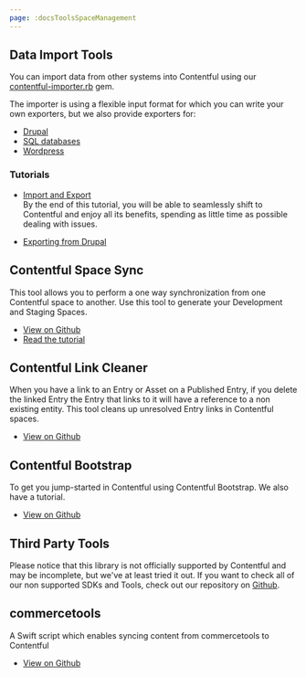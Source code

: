 ```yaml
---
page: :docsToolsSpaceManagement
---
```


## Data Import Tools

You can import data from other systems into Contentful using our [contentful-importer.rb](https://github.com/contentful/contentful-importer.rb) gem.

The importer is using a flexible input format for which you can write your own exporters, but we also provide exporters for:

- [Drupal](https://github.com/contentful/drupal-exporter.rb)
- [SQL databases](https://github.com/contentful/database-exporter.rb)
- [Wordpress](https://github.com/contentful/wordpress-exporter.rb)

### Tutorials

- [Import and Export](/developers/docs/tutorials/general/import-and-export/)<br>
By the end of this tutorial, you will be able to seamlessly shift to Contentful and enjoy all its benefits, spending as little time as possible dealing with issues.

- [Exporting from Drupal](/blog/2015/03/09/exporting-content-from-wordpress-drupal-or-elsewhere-and-importing-in-contentful/)

## Contentful Space Sync

This tool allows you to perform a one way synchronization from one Contentful space to another. Use this tool to generate your Development and Staging Spaces.

- [View on Github](https://github.com/contentful/contentful-space-sync)
- [Read the tutorial](/developers/docs/tutorials/general/using-contentful-space-sync/)

## Contentful Link Cleaner

When you have a link to an Entry or Asset on a Published Entry, if you delete the linked Entry the Entry that links to it will have a reference to a non existing entity. This tool cleans up unresolved Entry links in Contentful spaces.

- [View on Github](https://github.com/contentful/contentful-link-cleaner)

## Contentful Bootstrap

To get you jump-started in Contentful using Contentful Bootstrap. We also have a tutorial.

- [View on Github](https://github.com/contentful/contentful-bootstrap.rb)

## Third Party Tools

Please notice that this library is not officially supported by Contentful and may be incomplete, but we've at least tried it out.
If you want to check all of our non supported SDKs and Tools, check out our repository on [Github](https://github.com/contentful-labs/awesome-contentful).

## commercetools
A Swift script which enables syncing content from commercetools to Contentful
- [View on Github](https://github.com/contentful-labs/Cube)
